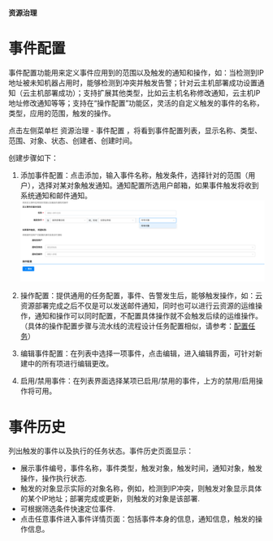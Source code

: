 **资源治理**

# 事件配置

事件配置功能用来定义事件应用到的范围以及触发的通知和操作，如：当检测到IP地址被未知机器占用时，能够检测到冲突并触发告警；针对云主机部署成功设置通知（云主机部署成功）；支持扩展其他类型，比如云主机名称修改通知，云主机IP地址修改通知等等；支持在“操作配置”功能区，灵活的自定义触发的事件的名称，类型，应用的范围，触发的操作。

点击左侧菜单栏 资源治理 - 事件配置 ，将看到事件配置列表，显示名称、类型、范围、对象、状态、创建者、创建时间。

创建步骤如下：
1.  添加事件配置：点击添加，输入事件名称，触发条件，选择针对的范围（用户），选择对某对象触发通知。通知配置所选用户邮箱，如果事件触发将收到系统通知和邮件通知。
![事件配置](../../picture/Admin/事件配置.png)

2. 操作配置：提供通用的任务配置，事件、告警发生后，能够触发操作，如：云资源部署完成之后不仅是可以发送邮件通知，同时也可以进行云资源的运维操作，通知和操作可以同时配置，不配置具体操作就不会触发后续的运维操作。（具体的操作配置步骤与流水线的流程设计任务配置相似，请参考：[配置任务](https://cloudchef.github.io/doc/AdminDoc/11作业管理/#配置任务)）


3.  编辑事件配置：在列表中选择一项事件，点击编辑，进入编辑界面，可针对新建中的所有项进行编辑更改。

4.  启用/禁用事件：在列表界面选择某项已启用/禁用的事件，上方的禁用/启用操作将可用。




# 事件历史
列出触发的事件以及执行的任务状态。事件历史页面显示：

+ 展示事件编号，事件名称，事件类型，触发对象，触发时间，通知对象，触发操作，操作执行状态.
+ 触发的对象显示实际的对象名称，例如，检测到IP冲突，则触发对象显示具体的某个IP地址；部署完成或更新，则触发的对象是该部署.
+ 可根据筛选条件快速定位事件.
+ 点击任意事件进入事件详情页面：包括事件本身的信息，通知信息，触发的操作信息。
